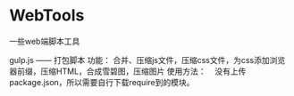 # WebTools
一些web端脚本工具

gulp.js —— 打包脚本
功能：
    合并、压缩js文件，压缩css文件，为css添加浏览器前缀，压缩HTML，合成雪碧图，压缩图片
使用方法：
    没有上传package.json，所以需要自行下载require到的模块。
